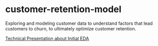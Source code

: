# customer-retention-model
Exploring and modeling customer data to understand factors that lead customers to churn, to ultimately optimize customer retention.

[Technical Presentation about Initial EDA](https://drive.google.com/file/d/19aR9KYIWNQG5ErrFV2ksu3sAiQFCIHpA/view?usp=sharing)
